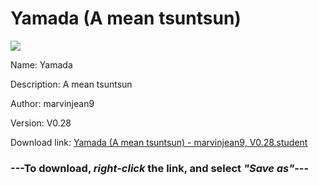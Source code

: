 # Yamada (A mean tsuntsun)

<img src = "https://raw.githubusercontent.com/Arbiter1223/Koukou-Gurashi-Custom-Students/master/Students/Files/Yamada%20(A%20mean%20tsuntsun).png">

Name: Yamada

Description: A mean tsuntsun

Author: marvinjean9

Version: V0.28

Download link: <a href="https://raw.githubusercontent.com/Arbiter1223/Koukou-Gurashi-Custom-Students/master/Students/Files/Yamada%20(A%20mean%20tsuntsun)%20-%20marvinjean9%2C%20V0.28.student">Yamada (A mean tsuntsun) - marvinjean9, V0.28.student</a>

### ---**To download, _right-click_ the link, and select _"Save as"_**---

